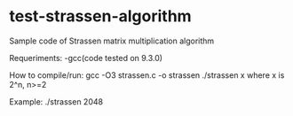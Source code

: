 # test-strassen-algorithm
Sample code of Strassen matrix multiplication algorithm

Requeriments:
	-gcc(code tested on 9.3.0)

How to compile/run:
	gcc -O3 strassen.c -o strassen
	./strassen x 
where x is 2^n, n>=2

Example:
	./strassen 2048
